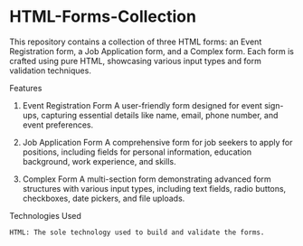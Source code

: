 # HTML-Forms-Collection
This repository contains a collection of three HTML forms: an Event Registration form, a Job Application form, and a Complex form. Each form is crafted using pure HTML, showcasing various input types and form validation techniques.

Features
1. Event Registration Form
A user-friendly form designed for event sign-ups, capturing essential details like name, email, phone number, and event preferences.

3. Job Application Form
A comprehensive form for job seekers to apply for positions, including fields for personal information, education background, work experience, and skills.

3. Complex Form
A multi-section form demonstrating advanced form structures with various input types, including text fields, radio buttons, checkboxes, date pickers, and file uploads.

Technologies Used

    HTML: The sole technology used to build and validate the forms.
